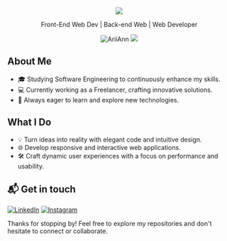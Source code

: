 <div align="center">
  <img src="https://readme-typing-svg.herokuapp.com?color=%blue&size=32&center=true&vCenter=true&width=600&height=50&lines=Hi+👋,+I'm+Muhammad+Ariansyah;Web+Developer;"/>
</div>

<p align="center">
  Front-End Web Dev | Back-end Web | Web Developer
</p>

<p align="center">  
 <img src="https://komarev.com/ghpvc/?username=AriiAnn&color=blue" alt="AriiAnn" />
 <img src="https://img.shields.io/github/followers/AriiAnn?label=followers&style=social"/>
</p>

## About Me

- 🎓 Studying Software Engineering to continuously enhance my skills.
- 💻 Currently working as a Freelancer, crafting innovative solutions.
- 🌱 Always eager to learn and explore new technologies.

## What I Do

- 💡 Turn ideas into reality with elegant code and intuitive design.
- 🌐 Develop responsive and interactive web applications.
- 🛠️ Craft dynamic user experiences with a focus on performance and usability.

## 📬 Get in touch
[![LinkedIn](https://img.shields.io/badge/LinkedIn-Connect-blue?logo=linkedin&logoColor=white&style=flat-square)](https://www.linkedin.com/in/m-ariansyah/)
[![Instagram](https://img.shields.io/badge/Instagram-Follow-E4405F?logo=instagram&logoColor=white&style=flat-square)](https://www.instagram.com/ariansyah1111/)


Thanks for stopping by! Feel free to explore my repositories and don't hesitate to connect or collaborate.
